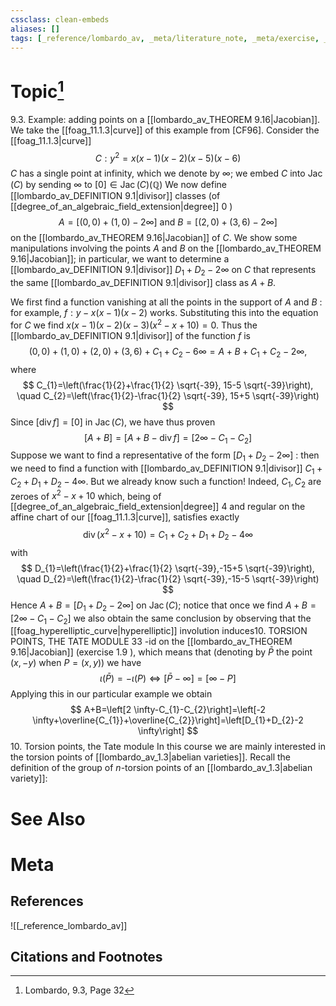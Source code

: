 ```yaml
---
cssclass: clean-embeds
aliases: []
tags: [_reference/lombardo_av, _meta/literature_note, _meta/exercise, _auto/links_added, _meta/TODO/change_title, _meta/example]
---
```

# Topic[^1]
9.3. Example: adding points on a [[lombardo_av_THEOREM 9.16|Jacobian]]. We take the [[foag_11.1.3|curve]] of this example from [CF96]. Consider the [[foag_11.1.3|curve]]
$$
C: y^{2}=x(x-1)(x-2)(x-5)(x-6)
$$
$C$ has a single point at infinity, which we denote by $\infty$; we embed $C$ into $\operatorname{Jac}(C)$ by sending $\infty$ to $[0] \in \operatorname{Jac}(C)(\mathbb{Q})$
We now define [[lombardo_av_DEFINITION 9.1|divisor]] classes (of [[degree_of_an_algebraic_field_extension|degree]] 0 )
$$
A=[(0,0)+(1,0)-2 \infty] \text { and } B=[(2,0)+(3,6)-2 \infty]
$$
on the [[lombardo_av_THEOREM 9.16|Jacobian]] of $C$. We show some manipulations involving the points $A$ and $B$ on the [[lombardo_av_THEOREM 9.16|Jacobian]]; in particular, we want to determine a [[lombardo_av_DEFINITION 9.1|divisor]] $D_{1}+D_{2}-2 \infty$ on $C$ that represents the same [[lombardo_av_DEFINITION 9.1|divisor]] class as $A+B$.

We first find a function vanishing at all the points in the support of $A$ and $B$ : for example, $f: y-x(x-1)(x-2)$ works. Substituting this into the equation for $C$ we find $x(x-1)(x-2)(x-3)\left(x^{2}-x+10\right)=0$. Thus the [[lombardo_av_DEFINITION 9.1|divisor]] of the function $f$ is
$$
(0,0)+(1,0)+(2,0)+(3,6)+C_{1}+C_{2}-6 \infty=A+B+C_{1}+C_{2}-2 \infty,
$$
where
$$
C_{1}=\left(\frac{1}{2}+\frac{1}{2} \sqrt{-39}, 15-5 \sqrt{-39}\right), \quad C_{2}=\left(\frac{1}{2}-\frac{1}{2} \sqrt{-39}, 15+5 \sqrt{-39}\right)
$$
Since $[\operatorname{div} f]=[0]$ in $\operatorname{Jac}(C)$, we have thus proven
$$
[A+B]=[A+B-\operatorname{div} f]=\left[2 \infty-C_{1}-C_{2}\right]
$$
Suppose we want to find a representative of the form $\left[D_{1}+D_{2}-2 \infty\right]$ : then we need to find a function with [[lombardo_av_DEFINITION 9.1|divisor]] $C_{1}+C_{2}+D_{1}+D_{2}-4 \infty$. But we already know such a function! Indeed, $C_{1}, C_{2}$ are zeroes of $x^{2}-x+10$ which, being of [[degree_of_an_algebraic_field_extension|degree]] 4 and regular on the affine chart of our [[foag_11.1.3|curve]], satisfies exactly
$$
\operatorname{div}\left(x^{2}-x+10\right)=C_{1}+C_{2}+D_{1}+D_{2}-4 \infty
$$
with
$$
D_{1}=\left(\frac{1}{2}+\frac{1}{2} \sqrt{-39},-15+5 \sqrt{-39}\right), \quad D_{2}=\left(\frac{1}{2}-\frac{1}{2} \sqrt{-39},-15-5 \sqrt{-39}\right)
$$
Hence $A+B=\left[D_{1}+D_{2}-2 \infty\right]$ on $\operatorname{Jac}(C) ;$ notice that once we find $A+B=\left[2 \infty-C_{1}-C_{2}\right]$ we also obtain the same conclusion by observing that the [[foag_hyperelliptic_curve|hyperelliptic]] involution induces10. TORSION POINTS, THE TATE MODULE
33
-id on the [[lombardo_av_THEOREM 9.16|Jacobian]] (exercise 1.9 ), which means that (denoting by $\bar{P}$ the point $(x,-y)$ when $P=(x, y))$ we have
$$
\iota(\bar{P})=-\iota(P) \Leftrightarrow[\bar{P}-\infty]=[\infty-P]
$$
Applying this in our particular example we obtain
$$
A+B=\left[2 \infty-C_{1}-C_{2}\right]=\left[-2 \infty+\overline{C_{1}}+\overline{C_{2}}\right]=\left[D_{1}+D_{2}-2 \infty\right]
$$
10. Torsion points, the Tate module
In this course we are mainly interested in the torsion points of [[lombardo_av_1.3|abelian varieties]]. Recall the definition of the group of $n$-torsion points of an [[lombardo_av_1.3|abelian variety]]:


# See Also

# Meta
## References
![[_reference_lombardo_av]]

## Citations and Footnotes
[^1]: Lombardo, 9.3, Page 32
